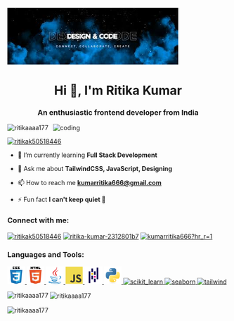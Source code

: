 ![logo](https://github.com/ritikaaaa177/ritikaaaa177/blob/main/img1.jpg)
<h1 align="center">Hi 👋, I'm Ritika Kumar</h1>
<h3 align="center">An enthusiastic frontend developer from India</h3>
<img align="right" alt="coding" width="400" src="https://user-images.githubusercontent.com/59734313/157189039-c09b3e38-9f42-42c0-ab54-14f1574190a7.gif">

<p align="left"> <img src="https://komarev.com/ghpvc/?username=ritikaaaa177&label=Profile%20views&color=0e75b6&style=flat" alt="ritikaaaa177" /> </p>

<p align="left"> <a href="https://twitter.com/ritikak50518446" target="blank"><img src="https://img.shields.io/twitter/follow/ritikak50518446?logo=twitter&style=for-the-badge" alt="ritikak50518446" /></a> </p>

- 🌱 I’m currently learning **Full Stack Development**

- 💬 Ask me about **TailwindCSS, JavaScript, Designing**

- 📫 How to reach me **kumarritika666@gmail.com**

- ⚡ Fun fact **I can't keep quiet 🤣**

<h3 align="left">Connect with me:</h3>
<p align="left">
<a href="https://twitter.com/ritikak50518446" target="blank"><img align="center" src="https://raw.githubusercontent.com/rahuldkjain/github-profile-readme-generator/master/src/images/icons/Social/twitter.svg" alt="ritikak50518446" height="30" width="40" /></a>
<a href="https://linkedin.com/in/ritika-kumar-2312801b7" target="blank"><img align="center" src="https://raw.githubusercontent.com/rahuldkjain/github-profile-readme-generator/master/src/images/icons/Social/linked-in-alt.svg" alt="ritika-kumar-2312801b7" height="30" width="40" /></a>
<a href="https://www.hackerrank.com/kumarritika666?hr_r=1" target="blank"><img align="center" src="https://raw.githubusercontent.com/rahuldkjain/github-profile-readme-generator/master/src/images/icons/Social/hackerrank.svg" alt="kumarritika666?hr_r=1" height="30" width="40" /></a>
</p>

<h3 align="left">Languages and Tools:</h3>
<p align="left"> 
  <a href="https://www.w3schools.com/css/" target="_blank" rel="noreferrer">
    <img src="https://raw.githubusercontent.com/devicons/devicon/master/icons/css3/css3-original-wordmark.svg" alt="css3" width="40" height="40"/>
  </a>
  <a href="https://www.w3.org/html/" target="_blank" rel="noreferrer">
    <img src="https://raw.githubusercontent.com/devicons/devicon/master/icons/html5/html5-original-wordmark.svg" alt="html5" width="40" height="40"/>
  </a>
  <a href="https://www.java.com" target="_blank" rel="noreferrer">
    <img src="https://raw.githubusercontent.com/devicons/devicon/master/icons/java/java-original.svg" alt="java" width="40" height="40"/>
  </a>
  <a href="https://developer.mozilla.org/en-US/docs/Web/JavaScript" target="_blank" rel="noreferrer">
    <img src="https://raw.githubusercontent.com/devicons/devicon/master/icons/javascript/javascript-original.svg" alt="javascript" width="40" height="40"/>
  </a>
  <a href="https://pandas.pydata.org/" target="_blank" rel="noreferrer">
    <img src="https://raw.githubusercontent.com/devicons/devicon/2ae2a900d2f041da66e950e4d48052658d850630/icons/pandas/pandas-original.svg" alt="pandas" width="40" height="40"/>
  </a>
  <a href="https://www.python.org" target="_blank" rel="noreferrer">
    <img src="https://raw.githubusercontent.com/devicons/devicon/master/icons/python/python-original.svg" alt="python" width="40" height="40"/>
  </a>
  <a href="https://scikit-learn.org/" target="_blank" rel="noreferrer">
    <img src="https://upload.wikimedia.org/wikipedia/commons/0/05/Scikit_learn_logo_small.svg" alt="scikit_learn" width="40" height="40"/>
  </a>
  <a href="https://seaborn.pydata.org/" target="_blank" rel="noreferrer">
    <img src="https://seaborn.pydata.org/_images/logo-mark-lightbg.svg" alt="seaborn" width="40" height="40"/>
  </a>
  <a href="https://tailwindcss.com/" target="_blank" rel="noreferrer">
    <img src="https://www.vectorlogo.zone/logos/tailwindcss/tailwindcss-icon.svg" alt="tailwind" width="40" height="40"/>
  </a>
</p>

<p><img align="left" src="https://github-readme-stats.vercel.app/api/top-langs?username=ritikaaaa177&show_icons=true&locale=en&layout=compact" alt="ritikaaaa177" /></p>

<p>&nbsp;<img align="center" src="https://github-readme-stats.vercel.app/api?username=ritikaaaa177&show_icons=true&locale=en" alt="ritikaaaa177" /></p>

<p><img align="center" src="https://github-readme-streak-stats.herokuapp.com/?user=ritikaaaa177&" alt="ritikaaaa177" /></p>

